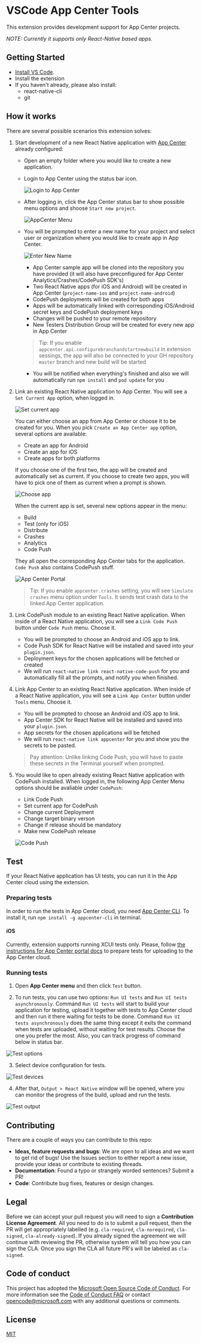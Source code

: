 # VSCode App Center Tools
This extension provides development support for App Center projects. 

_NOTE: Currently it supports only React-Native based apps._

## Getting Started
* [Install VS Code](https://code.visualstudio.com).
* Install the extension
* If you haven't already, please also install:
    * react-native-cli
    * git


## How it works
There are several possible scenarios this extension solves:

1. Start development of a new React Native application with [App Center](https://appcenter.ms) already configured:
    * Open an empty folder where you would like to create a new application.
    * Login to App Center using the status bar icon.

        ![Login to App Center](images/appcenter-login.png)
    * After logging in, click the App Center status bar to show possible menu options and shoose `Start new project`.

        ![AppCenter Menu](images/appcenter-start-new-idea.png)
    * You will be prompted to enter a new name for your project and select user or organization where you would like to create app in App Center.

        ![Enter New Name](images/appcenter-enter-new-name.png)
        * App Center sample app will be cloned into the repository you have provided (it will also have preconfigured for App Center Analytics/Crashes/CodePush SDK's)
        * Two React Native apps (for iOS and Android) will be created in App Center (`project-name-ios` and `project-name-android`)
        * CodePush deployments will be created for both apps
        * Apps will be automatically linked with corresponding iOS/Android secret keys and CodePush deployment keys
        * Changes will be pushed to your remote repository
        * New Testers Distribution Group will be created for every new app in App Center
        > Tip: If you enable `appcenter.api.configurebranchandstartnewbuild` in extension sessings, the app will also be connected to your GH repository `master` branch and new build will be started 
        * You will be notified when everything's finished and also we will automatically run `npm install` and `pod update` for you

2. Link an existing React Native application to App Center. 
    You will see a `Set Current App` option, when logged in.

    ![Set current app](images/appcenter-set-current-app.png)

    You can either choose an app from App Center or choose it to be created for you.
    When you pick `Create an App Center app` option, several options are available:
    * Create an app for Android
    * Create an app for iOS
    * Create apps for both platforms

    If you choose one of the first two, the app will be created and automatically set as current. If you choose to create two apps, you will have to pick one of them as current when a prompt is shown.

    ![Choose app](images/appcenter-choose-app.png)

    When the current app is set, several new options appear in the menu:
    * Build
    * Test (only for iOS)
    * Distribute
    * Crashes
    * Analytics
    * Code Push

    They all open the corresponding App Center tabs for the application. `Code Push` also contains CodePush stuff.

    ![App Center Portal](images/appcenter-portal.png)

    >Tip: If you enable `appcenter.crashes` setting, you will see `Simulate crashes` menu option under `Tools`. It sends test crash data to the linked App Center application.

3. Link CodePush module to an existing React Native application.
    When inside of a React Native application, you will see a `Link Code Push` button under `Code Push` menu. Choose it.

    * You will be prompted to choose an Android and iOS app to link.
    * Code Push SDK for React Native will be installed and saved into your `plugin.json`.
    * Deployment keys for the chosen applications will be fetched or created
    * We will run `react-native link react-native-code-push` for you and automatically fill all the prompts, and notify you when finished.

4. Link App Center to an existing React Native application.
    When inside of a React Native application, you will see a `Link App Center` button under `Tools` menu. Choose it.

    * You will be prompted to choose an Android and iOS app to link.
    * App Center SDK for React Native will be installed and saved into your `plugin.json`.
    * App secrets for the chosen applications will be fetched
    * We will run `react-native link appcenter` for you and show you the secrets to be pasted.
    > Pay attention: Unlike linking Code Push, you will have to paste these secrets in the Terminal yourself when prompted. 

5. You would like to open already existing React Native application with CodePush installed. When logged in, the following App Center Menu options should be avaliable under `CodePush`:
    * Link Code Push
    * Set current app for CodePush
    * Change current Deployment
    * Change target binary verson 
    * Change if release should be mandatory
    * Make new CodePush release

    ![Code Push](images/appcenter-code-push.png)

## Test

If your React Native application has UI tests, you can run it in the App Center cloud using the extension.

### Preparing tests

In order to run the tests in App Center cloud, you need [App Center CLI](https://github.com/Microsoft/appcenter-cli). To install it, run `npm install -g appcenter-cli` in terminal.

#### iOS
Currently, extension supports running XCUI tests only. Please, follow [the instructions for App Center portal docs](https://docs.microsoft.com/en-us/appcenter/test-cloud/preparing-for-upload/xcuitest) to prepare tests for uploading to the App Center cloud. 


### Running tests

1. Open **App Center menu** and then click `Test` button. 

2. To run tests, you can use two options: `Run UI tests` and `Run UI tests asynchronously`. Command `Run UI tests` will start to build your application for testing, upload it together with tests to App Center cloud and then run it there waiting for tests to be done. Command `Run UI tests asynchronously` does the same thing except it exits the command when tests are uploaded, without waiting for test results. Choose the one you prefer the most. Also, you can track progress of command below in status bar.

![Test options](images/appcenter-test-options.png)

3. Select device configuration for tests.

![Test devices](images/appcenter-test-devices.png)

4. After that, `Output > React Native` window will be opened,  where you can monitor the progress of the build, upload and run the tests.

![Test output](images/appcenter-test-output.png)

## Contributing
There are a couple of ways you can contribute to this repo:

- **Ideas, feature requests and bugs**: We are open to all ideas and we want to get rid of bugs! Use the Issues section to either report a new issue, provide your ideas or contribute to existing threads.
- **Documentation**: Found a typo or strangely worded sentences? Submit a PR!
- **Code**: Contribute bug fixes, features or design changes.

## Legal
Before we can accept your pull request you will need to sign a **Contribution License Agreement**. All you need to do is to submit a pull request, then the PR will get appropriately labelled (e.g. `cla-required`, `cla-norequired`, `cla-signed`, `cla-already-signed`). If you already signed the agreement we will continue with reviewing the PR, otherwise system will tell you how you can sign the CLA. Once you sign the CLA all future PR's will be labeled as `cla-signed`.

## Code of conduct
This project has adopted the [Microsoft Open Source Code of Conduct](https://opensource.microsoft.com/codeofconduct/). For more information see the [Code of Conduct FAQ](https://opensource.microsoft.com/codeofconduct/faq/) or contact [opencode@microsoft.com](mailto:opencode@microsoft.com) with any additional questions or comments.

## License
[MIT](LICENSE.md)
